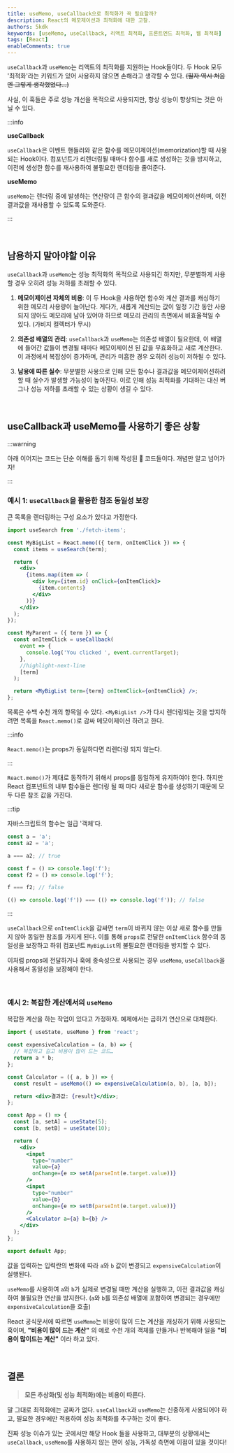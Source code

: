 ```yaml
---
title: useMemo, useCallback으로 최적화가 꼭 필요할까?
description: React의 메모제이션과 최적화에 대한 고찰.
authors: 5kdk
keywords: [useMemo, useCallback, 리액트 최적화, 프론트엔드 최적화, 웹 최적화]
tags: [React]
enableComments: true
---
```


`useCallback`과 `useMemo`는 리액트의 최적화를 지원하는 Hook들이다. 두 Hook 모두 '최적화'라는 키워드가 있어 사용하지 않으면 손해라고 생각할 수 있다. ~~(필자 역시 처음엔 그렇게 생각했었다...)~~

사실, 이 훅들은 주로 성능 개선을 목적으로 사용되지만, 항상 성능이 향상되는 것은 아닐 수 있다.

<!--truncate-->

:::info

**useCallback**

`useCallback`은 이벤트 핸들러와 같은 함수를 메모이제이션(memorization)할 때 사용되는 Hook이다. 컴포넌트가 리렌더링될 때마다 함수를 새로 생성하는 것을 방지하고, 이전에 생성한 함수를 재사용하여 불필요한 렌더링을 줄여준다.

**useMemo**

`useMemo`는 렌더링 중에 발생하는 연산량이 큰 함수의 결과값을 메모이제이션하며, 이전 결과값을 재사용할 수 있도록 도와준다.

:::

<br />

## 남용하지 말아야할 이유

`useCallback`과 `useMemo`는 성능 최적화의 목적으로 사용되긴 하지만, 무분별하게 사용할 경우 오히려 성능 저하를 초래할 수 있다.

1. **메모이제이션 자체의 비용**: 이 두 Hook을 사용하면 함수와 계산 결과를 캐싱하기 위한 메모리 사용량이 늘어난다. 게다가, 새롭게 계산되는 값이 일정 기간 동안 사용되지 않아도 메모리에 남아 있어야 하므로 메모리 관리의 측면에서 비효율적일 수 있다. (가비지 컬렉터가 무시)

2. **의존성 배열의 관리**: `useCallback`과 `useMemo`는 의존성 배열이 필요한데, 이 배열에 들어간 값들이 변경될 때마다 메모이제이션 된 값을 무효화하고 새로 계산한다. 이 과정에서 복잡성이 증가하며, 관리가 미흡한 경우 오히려 성능이 저하될 수 있다.

3. **남용에 따른 실수**: 무분별한 사용으로 인해 모든 함수나 결과값을 메모이제이션하려 할 때 실수가 발생할 가능성이 높아진다. 이로 인해 성능 최적화를 기대하는 대신 버그나 성능 저하를 초래할 수 있는 상황이 생길 수 있다.

<br />

## useCallback과 useMemo를 사용하기 좋은 상황

:::warning

아래 이어지는 코드는 단순 이해를 돕기 위해 작성된 💩 코드들이다. 개념만 알고 넘어가자!

:::

### 예시 1: `useCallback`을 활용한 참조 동일성 보장

큰 목록을 렌더링하는 구성 요소가 있다고 가정한다.

```jsx
import useSearch from './fetch-items';

const MyBigList = React.memo(({ term, onItemClick }) => {
  const items = useSearch(term);

  return (
    <div>
      {items.map(item => (
        <div key={item.id} onClick={onItemClick}>
          {item.contents}
        </div>
      ))}
    </div>
  );
});

const MyParent = ({ term }) => {
  const onItemClick = useCallback(
    event => {
      console.log('You clicked ', event.currentTarget);
    },
    //highlight-next-line
    [term]
  );

  return <MyBigList term={term} onItemClick={onItemClick} />;
};
```

목록은 수백 수천 개의 항목일 수 있다. `<MyBigList />`가 다시 렌더링되는 것을 방지하려면 목록을 `React.memo()`로 감싸 메모이제이션 하려고 한다.

:::info

`React.memo()`는 props가 동일하다면 리렌더링 되지 않는다.

:::

`React.memo()`가 제대로 동작하기 위해서 props를 동일하게 유지하여야 한다. 하지만 React 컴포넌트의 내부 함수들은 렌더링 될 때 마다 새로운 함수를 생성하기 때문에 모두 다른 참조 값을 가진다.

:::tip

자바스크립트의 함수는 일급 '객체'다.

```js
const a = 'a';
const a2 = 'a';

a === a2; // true

const f = () => console.log('f');
const f2 = () => console.log('f');

f === f2; // false

(() => console.log('f')) === (() => console.log('f')); // false
```

:::

`useCallback`으로 `onItemClick`을 감싸면 `term`이 바뀌지 않는 이상 새로 함수를 만들지 않아 동일한 참조를 가지게 된다. 이를 통해 `props`로 전달한 `onItemClick` 함수의 동일성을 보장하고 하위 컴포넌트 `MyBigList`의 불필요한 렌더링을 방지할 수 있다.

이처럼 props에 전달하거나 훅에 종속성으로 사용되는 경우 `useMemo`, `useCallback`을 사용해서 동일성을 보장해야 한다.

<br />

### 예시 2: 복잡한 계산에서의 `useMemo`

복잡한 계산을 하는 작업이 있다고 가정하자. 예제애서는 곱하기 연산으로 대체한다.

```jsx
import { useState, useMemo } from 'react';

const expensiveCalculation = (a, b) => {
  // 복잡하고 길고 비용이 많이 드는 코드…
  return a * b;
};

const Calculator = ({ a, b }) => {
  const result = useMemo(() => expensiveCalculation(a, b), [a, b]);

  return <div>결과값: {result}</div>;
};

const App = () => {
  const [a, setA] = useState(5);
  const [b, setB] = useState(10);

  return (
    <div>
      <input
        type="number"
        value={a}
        onChange={e => setA(parseInt(e.target.value))}
      />
      <input
        type="number"
        value={b}
        onChange={e => setB(parseInt(e.target.value))}
      />
      <Calculator a={a} b={b} />
    </div>
  );
};

export default App;
```

값을 입력하는 입력란의 변화에 따라 `a`와 `b` 값이 변경되고 `expensiveCalculation`이 실행된다.

`useMemo`를 사용하여 `a`와 `b`가 실제로 변경될 때만 계산을 실행하고, 이전 결과값을 캐싱하여 불필요한 연산을 방지한다. (`a`와 `b`를 의존성 배열에 포함하여 변경되는 경우에만 `expensiveCalculation`을 호출)

React 공식문서에 따르면 `useMemo`는 비용이 많이 드는 계산을 캐싱하기 위해 사용되는 훅이며, **"비용이 많이 드는 계산"** 의 예로 수천 개의 객체를 만들거나 반복해야 일을 **"비용이 많이드는 계산"** 이라 하고 있다.

<br />

## 결론

> **모든 추상화(및 성능 최적화)에는 비용이 따른다.**

말 그대로 최적화에는 공짜가 없다. `useCallback`과 `useMemo`는 신중하게 사용되어야 하고, 필요한 경우에만 적용하여 성능 최적화를 추구하는 것이 좋다.

진짜 성능 이슈가 있는 곳에서만 해당 Hook 들을 사용하고, 대부분의 상황에서는 `useCallback`, `useMemo`를 사용하지 않는 편이 성능, 가독성 측면에 이점이 있을 것이다!
